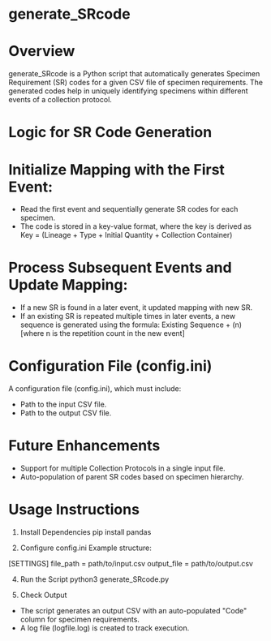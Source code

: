 # generate_SRcode

# Overview

generate_SRcode is a Python script that automatically generates Specimen Requirement (SR) codes for a given CSV file of specimen requirements. The generated codes help in uniquely identifying specimens within different events of a collection protocol.

# Logic for SR Code Generation

# Initialize Mapping with the First Event:
- Read the first event and sequentially generate SR codes for each specimen.
- The code is stored in a key-value format, where the key is derived as Key = (Lineage + Type + Initial Quantity + Collection Container)

# Process Subsequent Events and Update Mapping:
- If a new SR is found in a later event, it updated mapping with new SR.
- If an existing SR is repeated multiple times in later events, a new sequence is generated using the formula:
Existing Sequence + (n) [where n is the repetition count in the new event]

# Configuration File (config.ini)
A configuration file (config.ini), which must include:
- Path to the input CSV file.
- Path to the output CSV file.

# Future Enhancements
- Support for multiple Collection Protocols in a single input file.
- Auto-population of parent SR codes based on specimen hierarchy.

# Usage Instructions
1. Install Dependencies
pip install pandas

2. Configure config.ini
Example structure:

[SETTINGS]
file_path = path/to/input.csv
output_file = path/to/output.csv

4. Run the Script
python3 generate_SRcode.py

4. Check Output
- The script generates an output CSV with an auto-populated "Code" column for specimen requirements.
- A log file (logfile.log) is created to track execution.
